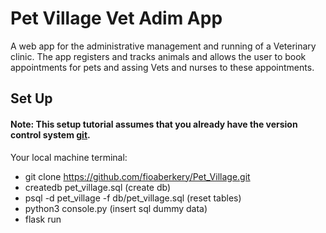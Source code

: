 # Pet Village Vet Adim App

A web app for the administrative management and running of a Veterinary clinic. The app registers and tracks animals
and allows the user to book appointments for pets and assing Vets and nurses to these appointments. 

## Set Up

#### Note: This setup tutorial assumes that you already have the version control system <a href="https://git-scm.com/">git</a>.

Your local machine terminal:
- git clone https://github.com/fioaberkery/Pet_Village.git
- createdb pet_village.sql (create db)
- psql -d pet_village -f db/pet_village.sql (reset tables)
- python3 console.py (insert sql dummy data)
- flask run



